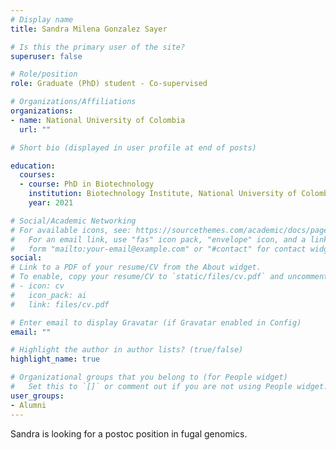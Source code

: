 ```yaml
---
# Display name
title: Sandra Milena Gonzalez Sayer

# Is this the primary user of the site?
superuser: false

# Role/position
role: Graduate (PhD) student - Co-supervised

# Organizations/Affiliations
organizations:
- name: National University of Colombia
  url: ""

# Short bio (displayed in user profile at end of posts)

education:
  courses:
  - course: PhD in Biotechnology
    institution: Biotechnology Institute, National University of Colombia, Bogotá, Colombia
    year: 2021

# Social/Academic Networking
# For available icons, see: https://sourcethemes.com/academic/docs/page-builder/#icons
#   For an email link, use "fas" icon pack, "envelope" icon, and a link in the
#   form "mailto:your-email@example.com" or "#contact" for contact widget.
social:
# Link to a PDF of your resume/CV from the About widget.
# To enable, copy your resume/CV to `static/files/cv.pdf` and uncomment the lines below.
# - icon: cv
#   icon_pack: ai
#   link: files/cv.pdf

# Enter email to display Gravatar (if Gravatar enabled in Config)
email: ""

# Highlight the author in author lists? (true/false)
highlight_name: true

# Organizational groups that you belong to (for People widget)
#   Set this to `[]` or comment out if you are not using People widget.
user_groups:
- Alumni
---
```

Sandra is looking for a postoc position in fugal genomics.
